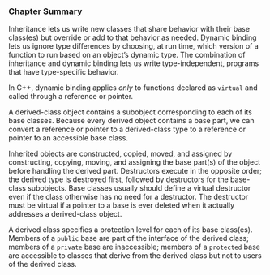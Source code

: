 <h3 id="filepos4137640"><a id="filepos4137673"></a>Chapter Summary</h3>
<p>Inheritance lets us write new classes that share behavior with their base class(es) but override or add to that behavior as needed. Dynamic binding lets us ignore type differences by choosing, at run time, which version of a function to run based on an object’s dynamic type. The combination of inheritance and dynamic binding lets us write type-independent, programs that have type-specific behavior.</p>
<p>In C++, dynamic binding applies <em>only</em> to functions declared as <code>virtual</code> and called through a reference or pointer.</p>
<p>A derived-class object contains a subobject corresponding to each of its base classes. Because every derived object contains a base part, we can convert a reference or pointer to a derived-class type to a reference or pointer to an accessible base class.</p>
<p>Inherited objects are constructed, copied, moved, and assigned by constructing, copying, moving, and assigning the base part(s) of the object before handling the derived part. Destructors execute in the opposite order; the derived type is destroyed first, followed by destructors for the base-class subobjects. Base classes usually should define a virtual destructor even if the class otherwise has no need for a destructor. The destructor must be virtual if a pointer to a base is ever deleted when it actually addresses a derived-class object.</p>
<p>A derived class specifies a protection level for each of its base class(es). Members of a <code>public</code> base are part of the interface of the derived class; members of a <code>private</code> base are inaccessible; members of a <code>protected</code> base are accessible to classes that derive from the derived class but not to users of the derived class.</p>
